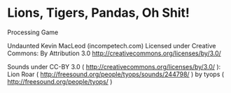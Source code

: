 Lions, Tigers, Pandas, Oh Shit!
===========
Processing Game

Undaunted Kevin MacLeod (incompetech.com) 
Licensed under Creative Commons: By Attribution 3.0
http://creativecommons.org/licenses/by/3.0/

Sounds under CC-BY 3.0 ( http://creativecommons.org/licenses/by/3.0/ ):
Lion Roar ( http://freesound.org/people/tyops/sounds/244798/ ) by tyops ( http://freesound.org/people/tyops/ )